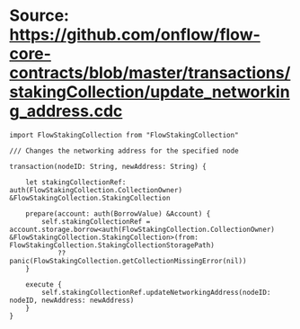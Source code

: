 # Source: https://github.com/onflow/flow-core-contracts/blob/master/transactions/stakingCollection/update_networking_address.cdc

```
import FlowStakingCollection from "FlowStakingCollection"

/// Changes the networking address for the specified node

transaction(nodeID: String, newAddress: String) {
    
    let stakingCollectionRef: auth(FlowStakingCollection.CollectionOwner) &FlowStakingCollection.StakingCollection

    prepare(account: auth(BorrowValue) &Account) {
        self.stakingCollectionRef = account.storage.borrow<auth(FlowStakingCollection.CollectionOwner) &FlowStakingCollection.StakingCollection>(from: FlowStakingCollection.StakingCollectionStoragePath)
            ?? panic(FlowStakingCollection.getCollectionMissingError(nil))
    }

    execute {
        self.stakingCollectionRef.updateNetworkingAddress(nodeID: nodeID, newAddress: newAddress)
    }
}

```